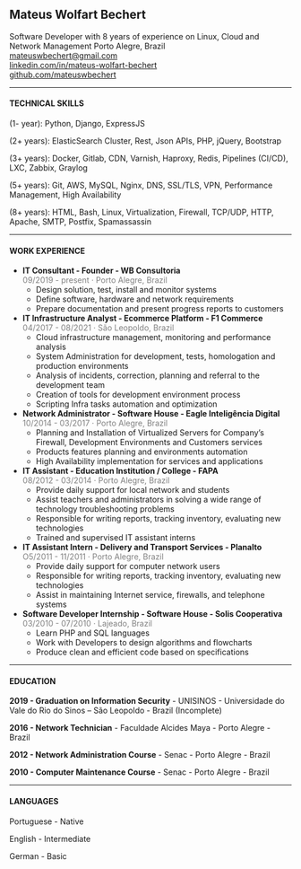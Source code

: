 ## Mateus Wolfart Bechert

Software Developer with 8 years of experience on Linux, Cloud and Network Management 
Porto Alegre, Brazil <br>
<mateuswbechert@gmail.com> <br>
[linkedin.com/in/mateus-wolfart-bechert](http://linkedin.com/in/mateus-wolfart-bechert) <br>
[github.com/mateuswbechert](http://github.com/mateuswbechert) <br>

--------

#### TECHNICAL SKILLS

(1- year): Python, Django, ExpressJS 

(2+ years): ElasticSearch Cluster, Rest, Json APIs, PHP, jQuery, Bootstrap

(3+ years): Docker, Gitlab, CDN, Varnish, Haproxy, Redis, Pipelines (CI/CD), LXC, Zabbix, Graylog

(5+ years): Git, AWS, MySQL, Nginx, DNS, SSL/TLS, VPN, Performance Management, High Availability

(8+ years): HTML, Bash, Linux, Virtualization, Firewall, TCP/UDP, HTTP, Apache, SMTP, Postfix, Spamassassin

--------

#### WORK EXPERIENCE
- **IT Consultant - Founder - WB Consultoria**<br>
  <span style="color: grey; font-size: 14px">09/2019 - present · Porto Alegre, Brazil</span>
  - Design solution, test, install and monitor systems
  - Define software, hardware and network requirements
  - Prepare documentation and present progress reports to customers
- **IT Infrastructure Analyst - Ecommerce Platform - F1 Commerce**<br>
  <span style="color: grey; font-size: 14px">04/2017 - 08/2021 · São Leopoldo, Brazil</span>
  - Cloud infrastructure management, monitoring and performance analysis
  - System Administration for development, tests, homologation and production environments
  - Analysis of incidents, correction, planning and referral to the development team
  - Creation of tools for development environment process
  - Scripting Infra tasks automation and optimization
- **Network Administrator - Software House - Eagle Inteligência Digital** <br>
  <span style="color: grey; font-size: 14px">10/2014 - 03/2017 · Porto Alegre, Brazil</span>
  - Planning and Installation of Virtualized Servers for Company’s Firewall, Development Environments and Customers services
  - Products features planning and environments automation
  - High Availability implementation for services and applications
- **IT Assistant - Education Institution / College - FAPA** <br>
  <span style="color: grey; font-size: 14px">08/2012 - 03/2014 · Porto Alegre, Brazil</span>
  - Provide daily support for local network and students
  - Assist teachers and administrators in solving a wide range of technology troubleshooting problems
  - Responsible for writing reports, tracking inventory, evaluating new technologies
  - Trained and supervised IT assistant interns
- **IT Assistant Intern - Delivery and Transport Services - Planalto**<br>
  <span style="color: grey; font-size: 14px">O5/2011 - 11/2011 · Porto Alegre, Brazil</span>
  - Provide daily support for computer network users
  - Responsible for writing reports, tracking inventory, evaluating new technologies
  -  Assist in maintaining Internet service, firewalls, and telephone systems
- **Software Developer Internship - Software House - Solis Cooperativa**<br>
  <span style="color: grey; font-size: 14px">03/2010 - 07/2010 · Lajeado, Brazil</span>
  - Learn PHP and SQL languages 
  - Work with Developers to design algorithms and flowcharts
  - Produce clean and efficient code based on specifications

---------

#### EDUCATION

**2019 - Graduation on Information Security** - UNISINOS - Universidade do Vale do Rio do Sinos – São Leopoldo - Brazil (Incomplete)

**2016 - Network Technician** - Faculdade Alcides Maya - Porto Alegre - Brazil

**2012 - Network Administration Course** - Senac - Porto Alegre - Brazil

**2010 - Computer Maintenance Course** - Senac - Porto Alegre - Brazil


--------------

#### LANGUAGES

Portuguese - Native

English - Intermediate

German - Basic

